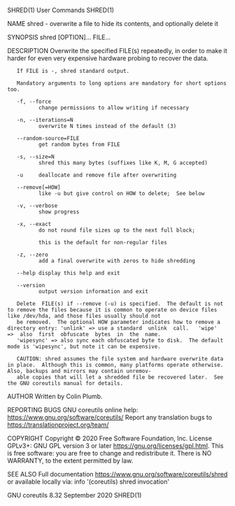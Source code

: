 SHRED(1)                                                                                 User Commands                                                                                 SHRED(1)

NAME
       shred - overwrite a file to hide its contents, and optionally delete it

SYNOPSIS
       shred [OPTION]... FILE...

DESCRIPTION
       Overwrite the specified FILE(s) repeatedly, in order to make it harder for even very expensive hardware probing to recover the data.

       If FILE is -, shred standard output.

       Mandatory arguments to long options are mandatory for short options too.

       -f, --force
              change permissions to allow writing if necessary

       -n, --iterations=N
              overwrite N times instead of the default (3)

       --random-source=FILE
              get random bytes from FILE

       -s, --size=N
              shred this many bytes (suffixes like K, M, G accepted)

       -u     deallocate and remove file after overwriting

       --remove[=HOW]
              like -u but give control on HOW to delete;  See below

       -v, --verbose
              show progress

       -x, --exact
              do not round file sizes up to the next full block;

              this is the default for non-regular files

       -z, --zero
              add a final overwrite with zeros to hide shredding

       --help display this help and exit

       --version
              output version information and exit

       Delete  FILE(s) if --remove (-u) is specified.  The default is not to remove the files because it is common to operate on device files like /dev/hda, and those files usually should not
       be removed.  The optional HOW parameter indicates how to remove a directory entry: 'unlink' => use a standard  unlink  call.   'wipe'  =>  also  first  obfuscate  bytes  in  the  name.
       'wipesync' => also sync each obfuscated byte to disk.  The default mode is 'wipesync', but note it can be expensive.

       CAUTION: shred assumes the file system and hardware overwrite data in place.  Although this is common, many platforms operate otherwise.  Also, backups and mirrors may contain unremov‐
       able copies that will let a shredded file be recovered later.  See the GNU coreutils manual for details.

AUTHOR
       Written by Colin Plumb.

REPORTING BUGS
       GNU coreutils online help: <https://www.gnu.org/software/coreutils/>
       Report any translation bugs to <https://translationproject.org/team/>

COPYRIGHT
       Copyright © 2020 Free Software Foundation, Inc.  License GPLv3+: GNU GPL version 3 or later <https://gnu.org/licenses/gpl.html>.
       This is free software: you are free to change and redistribute it.  There is NO WARRANTY, to the extent permitted by law.

SEE ALSO
       Full documentation <https://www.gnu.org/software/coreutils/shred>
       or available locally via: info '(coreutils) shred invocation'

GNU coreutils 8.32                                                                       September 2020                                                                                SHRED(1)

